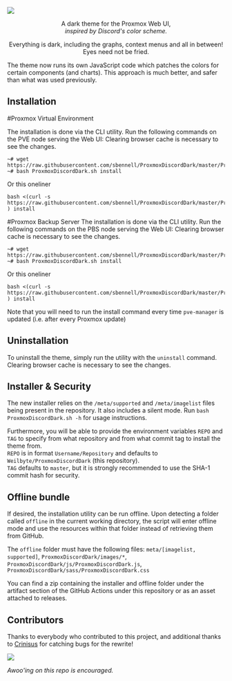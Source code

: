 



![](https://i.imgur.com/SnlCyHF.png)

<p align="center">A dark theme for the Proxmox Web UI,<br/> <i>inspired by Discord's color scheme.</i></p>

<p align="center">Everything is dark, including the graphs, context menus and all in between! Eyes need not be fried.</p>    
The theme now runs its own JavaScript code which patches the colors for certain components (and charts). This approach is much better, and safer than what was used previously.

## Installation 
#Proxmox Virtual Environment

The installation is done via the CLI utility. Run the following commands on the PVE node serving the Web UI:  Clearing browser cache is necessary to see the changes.

```
~# wget https://raw.githubusercontent.com/sbennell/ProxmoxDiscordDark/master/ProxmoxDiscordDark.sh
~# bash ProxmoxDiscordDark.sh install
```
Or this oneliner
```
bash <(curl -s https://raw.githubusercontent.com/sbennell/ProxmoxDiscordDark/master/ProxmoxDiscordDark.sh ) install
```
#Proxmox Backup Server
The installation is done via the CLI utility. Run the following commands on the PBS node serving the Web UI:  Clearing browser cache is necessary to see the changes.

```
~# wget https://raw.githubusercontent.com/sbennell/ProxmoxDiscordDark/master/ProxmoxDiscordDark.sh
~# bash ProxmoxDiscordDark.sh install
```
Or this oneliner
```
bash <(curl -s https://raw.githubusercontent.com/sbennell/ProxmoxDiscordDark/master/ProxmoxDiscordDark.sh ) install
```

Note that you will need to run the install command every time `pve-manager` is updated (i.e. after every Proxmox update)

## Uninstallation
 To uninstall the theme, simply run the utility with the `uninstall` command. Clearing browser cache is necessary to see the changes.
 
## Installer & Security
The new installer relies on the `/meta/supported` and `/meta/imagelist` files being present in the repository. It also includes a silent mode. Run `bash ProxmoxDiscordDark.sh -h` for usage instructions. 

Furthermore, you will be able to provide the environment variables `REPO` and `TAG` to specify from what repository and from what commit tag to install the theme from.   
`REPO` is in format `Username/Repository` and defaults to `Weilbyte/ProxmoxDiscordDark` (this repository).    
`TAG` defaults to `master`, but it is strongly recommended to use the SHA-1 commit hash for security.

## Offline bundle
If desired, the installation utility can be run offline. Upon detecting a folder called `offline` in the current working directory, the script will enter offline mode and use the resources within that folder instead of retrieving them from GitHub.    

The `offline` folder must have the following files: `meta/[imagelist, supported]`, `ProxmoxDiscordDark/images/*`, `ProxmoxDiscordDark/js/ProxmoxDiscordDark.js`, `ProxmoxDiscordDark/sass/ProxmoxDiscordDark.css`

You can find a zip containing the installer and offline folder under the artifact section of the GitHub Actions under this repository or as an asset attached to releases.

## Contributors
Thanks to everybody who contributed to this project, and additional thanks to [Crinisus](https://github.com/crinisus) for catching bugs for the rewrite!

<a href="https://github.com/weilbyte/ProxmoxDiscordDark/graphs/contributors">
  <img src="https://contrib.rocks/image?repo=weilbyte/ProxmoxDiscordDark" />
</a>


*Awoo'ing on this repo is encouraged.*
